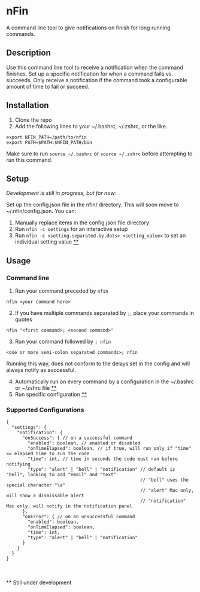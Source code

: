 # nFin

A command line tool to give notifications on finish for long running commands.

## Description

Use this command line tool to receive a notification when the command finishes. 
Set up a specific notification for when a command fails vs. succeeds. 
Only receive a notification if the command took a configurable amount of time to fail or succeed.

## Installation

1. Clone the repo
2. Add the following lines to your ~/.bashrc, ~/.zshrc, or the like.
```shell
export NFIN_PATH=/path/to/nfin
export PATH=$PATH:$NFIN_PATH/bin
```
Make sure to run `source ~/.bashrc` or `source ~/.zshrc` before attempting to run this command.

## Setup

*Development is still in progress, but for now:*

Set up the config.json file in the nfin/ directory. This will soon move to ~/.nfin/config.json. You can:
1. Manually replace items in the config.json file directory
2. Run `nfin -c settings` for an interactive setup
3. Run `nfin -c <setting.separated.by.dots> <setting_value>` to set an individual setting value [\*\*](#still-under-development)

## Usage

### Command line

1. Run your command preceded by `nfin`
```shell
nfin <your command here>
```

2. If you have multiple commands separated by `;`, place your commands in quotes
```shell
nfin "<first command>; <second command>"
```

3. Run your command followed by `; nfin`
```shell
<one or more semi-colon separated commands>; nfin
```
Running this way, does not conform to the delays set in the config and will always notify as successful.

4. Automatically run on every command by a configuration in the ~/.bashrc or ~/zshrc file [\*\*](#still-under-development)
5. Run specific configuration [\*\*](#still-under-development)

### Supported Configurations
```
{
  "settings": {
    "notification": {
      "onSuccess": { // on a successful command
        "enabled": boolean, // enabled or disabled
        "onTimeElapsed": boolean, // if true, will run only if "time" <= elapsed time to run the code
        "time": int, // time in seconds the code must run before notifying
        "type": "alert" | "bell" | "notification" // default is "bell", looking to add "email" and "text"
                                                  // "bell" uses the special character "\a"
                                                  // "alert" Mac only, will show a dismissable alert
                                                  // "notification" Mac only, will notify in the notification panel
      },
      "onError": { // on an unsuccessful command
        "enabled": boolean,
        "onTimeElapsed": boolean,
        "time": int,
        "type": "alert" | "bell" | "notification"
      }
    }
  }
}
```
<br>
<br>
<a name="still-under-development">** Still under development</a>
